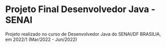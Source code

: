 # Projeto Final Desenvolvedor Java - SENAI
Projeto realizado no curso de Desenvolvedor Java do SENAI/DF BRASILIA, em 2022/1 (Mar/2022 - Jun/2022)
